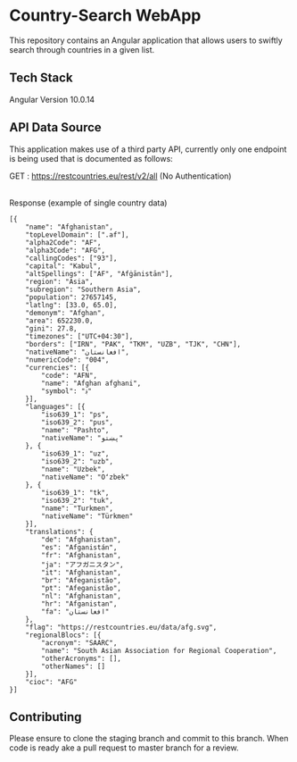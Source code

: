 # Country-Search WebApp
This repository contains an Angular application that allows users to swiftly search through countries in a given list. 

## Tech Stack
Angular Version 10.0.14

## API Data Source
This application makes use of a third party API, currently only one endpoint is being used that is documented as follows: <br>

GET : https://restcountries.eu/rest/v2/all (No Authentication) <br><br>

Response (example of single country data)
```
[{
	"name": "Afghanistan",
	"topLevelDomain": [".af"],
	"alpha2Code": "AF",
	"alpha3Code": "AFG",
	"callingCodes": ["93"],
	"capital": "Kabul",
	"altSpellings": ["AF", "Afġānistān"],
	"region": "Asia",
	"subregion": "Southern Asia",
	"population": 27657145,
	"latlng": [33.0, 65.0],
	"demonym": "Afghan",
	"area": 652230.0,
	"gini": 27.8,
	"timezones": ["UTC+04:30"],
	"borders": ["IRN", "PAK", "TKM", "UZB", "TJK", "CHN"],
	"nativeName": "افغانستان",
	"numericCode": "004",
	"currencies": [{
		"code": "AFN",
		"name": "Afghan afghani",
		"symbol": "؋"
	}],
	"languages": [{
		"iso639_1": "ps",
		"iso639_2": "pus",
		"name": "Pashto",
		"nativeName": "پښتو"
	}, {
		"iso639_1": "uz",
		"iso639_2": "uzb",
		"name": "Uzbek",
		"nativeName": "Oʻzbek"
	}, {
		"iso639_1": "tk",
		"iso639_2": "tuk",
		"name": "Turkmen",
		"nativeName": "Türkmen"
	}],
	"translations": {
		"de": "Afghanistan",
		"es": "Afganistán",
		"fr": "Afghanistan",
		"ja": "アフガニスタン",
		"it": "Afghanistan",
		"br": "Afeganistão",
		"pt": "Afeganistão",
		"nl": "Afghanistan",
		"hr": "Afganistan",
		"fa": "افغانستان"
	},
	"flag": "https://restcountries.eu/data/afg.svg",
	"regionalBlocs": [{
		"acronym": "SAARC",
		"name": "South Asian Association for Regional Cooperation",
		"otherAcronyms": [],
		"otherNames": []
	}],
	"cioc": "AFG"
}]
```

## Contributing 
Please ensure to clone the staging branch and commit to this branch. When code is ready  ake a pull request to master branch for a review.
